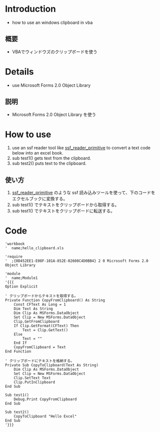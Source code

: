 # Introduction #

  * how to use an windows clipboard in vba

## 概要 ##
  * VBAでウィンドウズのクリップボードを使う

# Details #

  * use Microsoft Forms 2.0 Object Library

## 説明 ##
  * Microsoft Forms 2.0 Object Library を使う

# How to use #

  1. use an ssf reader tool like [ssf\_reader\_primitive](ssf_reader_primitive.md) to convert a text code below into an excel book.
  1. sub test1() gets text from the clipboard.
  1. sub test2() puts text to the clipboard.

## 使い方 ##
  1. [ssf\_reader\_primitive](ssf_reader_primitive.md) のような ssf 読み込みツールを使って、下のコードをエクセルブックに変換する。
  1. sub test1() でテキストをクリップボードから取得する。
  1. sub test1() でテキストをクリップボードに転送する。

# Code #

```
'workbook
'  name;hello_clipboard.xls

'require
'  ;{0D452EE1-E08F-101A-852E-02608C4D0BB4} 2 0 Microsoft Forms 2.0 Object Library

'module
'  name;Module1
'{{{
Option Explicit

' クリップボードからテキストを取得する。
Private Function CopyFromClipboard() As String
    Const CFText As Long = 1
    Dim Text As String
    Dim Clip As MSForms.DataObject
    Set Clip = New MSForms.DataObject
    Clip.GetFromClipboard
    If Clip.GetFormat(CFText) Then
        Text = Clip.GetText()
    Else
        Text = ""
    End If
    CopyFromClipboard = Text
End Function
 
' クリップボードにテキストを格納する。
Private Sub CopyToClipboard(Text As String)
    Dim Clip As MSForms.DataObject
    Set Clip = New MSForms.DataObject
    Clip.SetText Text
    Clip.PutInClipboard
End Sub

Sub test1()
    Debug.Print CopyFromClipboard
End Sub

Sub test2()
    CopyToClipboard "Hello Excel"
End Sub
'}}}

```

